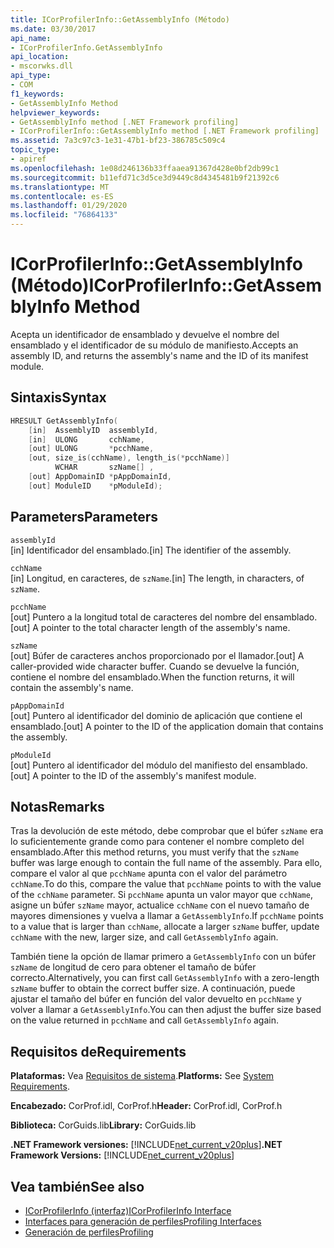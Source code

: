 ```yaml
---
title: ICorProfilerInfo::GetAssemblyInfo (Método)
ms.date: 03/30/2017
api_name:
- ICorProfilerInfo.GetAssemblyInfo
api_location:
- mscorwks.dll
api_type:
- COM
f1_keywords:
- GetAssemblyInfo Method
helpviewer_keywords:
- GetAssemblyInfo method [.NET Framework profiling]
- ICorProfilerInfo::GetAssemblyInfo method [.NET Framework profiling]
ms.assetid: 7a3c97c3-1e31-47b1-bf23-386785c509c4
topic_type:
- apiref
ms.openlocfilehash: 1e08d246136b33ffaaea91367d428e0bf2db99c1
ms.sourcegitcommit: b11efd71c3d5ce3d9449c8d4345481b9f21392c6
ms.translationtype: MT
ms.contentlocale: es-ES
ms.lasthandoff: 01/29/2020
ms.locfileid: "76864133"
---
```

# <a name="icorprofilerinfogetassemblyinfo-method"></a><span data-ttu-id="3bdfc-102">ICorProfilerInfo::GetAssemblyInfo (Método)</span><span class="sxs-lookup"><span data-stu-id="3bdfc-102">ICorProfilerInfo::GetAssemblyInfo Method</span></span>
<span data-ttu-id="3bdfc-103">Acepta un identificador de ensamblado y devuelve el nombre del ensamblado y el identificador de su módulo de manifiesto.</span><span class="sxs-lookup"><span data-stu-id="3bdfc-103">Accepts an assembly ID, and returns the assembly's name and the ID of its manifest module.</span></span>  
  
## <a name="syntax"></a><span data-ttu-id="3bdfc-104">Sintaxis</span><span class="sxs-lookup"><span data-stu-id="3bdfc-104">Syntax</span></span>  
  
```cpp  
HRESULT GetAssemblyInfo(  
    [in]  AssemblyID  assemblyId,  
    [in]  ULONG       cchName,  
    [out] ULONG       *pcchName,  
    [out, size_is(cchName), length_is(*pcchName)]  
          WCHAR       szName[] ,  
    [out] AppDomainID *pAppDomainId,  
    [out] ModuleID    *pModuleId);  
```  
  
## <a name="parameters"></a><span data-ttu-id="3bdfc-105">Parameters</span><span class="sxs-lookup"><span data-stu-id="3bdfc-105">Parameters</span></span>  
 `assemblyId`  
 <span data-ttu-id="3bdfc-106">[in] Identificador del ensamblado.</span><span class="sxs-lookup"><span data-stu-id="3bdfc-106">[in] The identifier of the assembly.</span></span>  
  
 `cchName`  
 <span data-ttu-id="3bdfc-107">[in] Longitud, en caracteres, de `szName`.</span><span class="sxs-lookup"><span data-stu-id="3bdfc-107">[in] The length, in characters, of `szName`.</span></span>  
  
 `pcchName`  
 <span data-ttu-id="3bdfc-108">[out] Puntero a la longitud total de caracteres del nombre del ensamblado.</span><span class="sxs-lookup"><span data-stu-id="3bdfc-108">[out] A pointer to the total character length of the assembly's name.</span></span>  
  
 `szName`  
 <span data-ttu-id="3bdfc-109">[out] Búfer de caracteres anchos proporcionado por el llamador.</span><span class="sxs-lookup"><span data-stu-id="3bdfc-109">[out] A caller-provided wide character buffer.</span></span> <span data-ttu-id="3bdfc-110">Cuando se devuelve la función, contiene el nombre del ensamblado.</span><span class="sxs-lookup"><span data-stu-id="3bdfc-110">When the function returns, it will contain the assembly's name.</span></span>  
  
 `pAppDomainId`  
 <span data-ttu-id="3bdfc-111">[out] Puntero al identificador del dominio de aplicación que contiene el ensamblado.</span><span class="sxs-lookup"><span data-stu-id="3bdfc-111">[out] A pointer to the ID of the application domain that contains the assembly.</span></span>  
  
 `pModuleId`  
 <span data-ttu-id="3bdfc-112">[out] Puntero al identificador del módulo del manifiesto del ensamblado.</span><span class="sxs-lookup"><span data-stu-id="3bdfc-112">[out] A pointer to the ID of the assembly's manifest module.</span></span>  
  
## <a name="remarks"></a><span data-ttu-id="3bdfc-113">Notas</span><span class="sxs-lookup"><span data-stu-id="3bdfc-113">Remarks</span></span>  
 <span data-ttu-id="3bdfc-114">Tras la devolución de este método, debe comprobar que el búfer `szName` era lo suficientemente grande como para contener el nombre completo del ensamblado.</span><span class="sxs-lookup"><span data-stu-id="3bdfc-114">After this method returns, you must verify that the `szName` buffer was large enough to contain the full name of the assembly.</span></span> <span data-ttu-id="3bdfc-115">Para ello, compare el valor al que `pcchName` apunta con el valor del parámetro `cchName`.</span><span class="sxs-lookup"><span data-stu-id="3bdfc-115">To do this, compare the value that `pcchName` points to with the value of the `cchName` parameter.</span></span> <span data-ttu-id="3bdfc-116">Si `pcchName` apunta un valor mayor que `cchName`, asigne un búfer `szName` mayor, actualice `cchName` con el nuevo tamaño de mayores dimensiones y vuelva a llamar a `GetAssemblyInfo`.</span><span class="sxs-lookup"><span data-stu-id="3bdfc-116">If `pcchName` points to a value that is larger than `cchName`, allocate a larger `szName` buffer, update `cchName` with the new, larger size, and call `GetAssemblyInfo` again.</span></span>  
  
 <span data-ttu-id="3bdfc-117">También tiene la opción de llamar primero a `GetAssemblyInfo` con un búfer `szName` de longitud de cero para obtener el tamaño de búfer correcto.</span><span class="sxs-lookup"><span data-stu-id="3bdfc-117">Alternatively, you can first call `GetAssemblyInfo` with a zero-length `szName` buffer to obtain the correct buffer size.</span></span> <span data-ttu-id="3bdfc-118">A continuación, puede ajustar el tamaño del búfer en función del valor devuelto en `pcchName` y volver a llamar a `GetAssemblyInfo`.</span><span class="sxs-lookup"><span data-stu-id="3bdfc-118">You can then adjust the buffer size based on the value returned in `pcchName` and call `GetAssemblyInfo` again.</span></span>  
  
## <a name="requirements"></a><span data-ttu-id="3bdfc-119">Requisitos de</span><span class="sxs-lookup"><span data-stu-id="3bdfc-119">Requirements</span></span>  
 <span data-ttu-id="3bdfc-120">**Plataformas:** Vea [Requisitos de sistema](../../../../docs/framework/get-started/system-requirements.md).</span><span class="sxs-lookup"><span data-stu-id="3bdfc-120">**Platforms:** See [System Requirements](../../../../docs/framework/get-started/system-requirements.md).</span></span>  
  
 <span data-ttu-id="3bdfc-121">**Encabezado:** CorProf.idl, CorProf.h</span><span class="sxs-lookup"><span data-stu-id="3bdfc-121">**Header:** CorProf.idl, CorProf.h</span></span>  
  
 <span data-ttu-id="3bdfc-122">**Biblioteca:** CorGuids.lib</span><span class="sxs-lookup"><span data-stu-id="3bdfc-122">**Library:** CorGuids.lib</span></span>  
  
 <span data-ttu-id="3bdfc-123">**.NET Framework versiones:** [!INCLUDE[net_current_v20plus](../../../../includes/net-current-v20plus-md.md)]</span><span class="sxs-lookup"><span data-stu-id="3bdfc-123">**.NET Framework Versions:** [!INCLUDE[net_current_v20plus](../../../../includes/net-current-v20plus-md.md)]</span></span>  
  
## <a name="see-also"></a><span data-ttu-id="3bdfc-124">Vea también</span><span class="sxs-lookup"><span data-stu-id="3bdfc-124">See also</span></span>

- [<span data-ttu-id="3bdfc-125">ICorProfilerInfo (interfaz)</span><span class="sxs-lookup"><span data-stu-id="3bdfc-125">ICorProfilerInfo Interface</span></span>](icorprofilerinfo-interface.md)
- [<span data-ttu-id="3bdfc-126">Interfaces para generación de perfiles</span><span class="sxs-lookup"><span data-stu-id="3bdfc-126">Profiling Interfaces</span></span>](profiling-interfaces.md)
- [<span data-ttu-id="3bdfc-127">Generación de perfiles</span><span class="sxs-lookup"><span data-stu-id="3bdfc-127">Profiling</span></span>](index.md)
